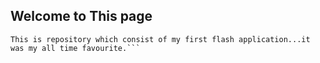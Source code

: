 ## Welcome to This page

```This is repository which consist of my first flash application...it was my all time favourite.
This is repository which consist of my first flash application...it was my all time favourite.```
